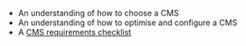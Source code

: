 - An understanding of how to choose a CMS
- An understanding of how to optimise and configure a CMS
- A [CMS requirements checklist](/content-strategy/content-management-system/cms-requirements-checklist/)
